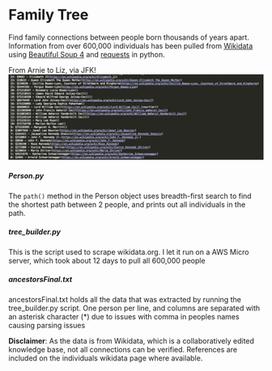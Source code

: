 # Family Tree

Find family connections between people born thousands of years apart. Information from over 600,000 individuals has been pulled from [Wikidata](https://www.wikidata.org/wiki/Wikidata:Main_Page) using [Beautiful Soup 4](https://www.crummy.com/software/BeautifulSoup/) and [requests](https://requests.readthedocs.io/en/master/) in python.


From Arnie to Liz, via JFK!
![alt text](path_example.png) 

##### Person.py 
The `path()` method in the Person object uses breadth-first search to find the shortest path between 2 people, and prints out all individuals in the path.


##### tree_builder.py
This is the script used to scrape wikidata.org. I let it run on a AWS Micro server, which took about 12 days to pull all 600,000 people


##### ancestorsFinal.txt
ancestorsFinal.txt holds all the data that was extracted by running the tree_builder.py script. One person per line, and columns are separated with an asterisk character (*) due to issues with comma in peoples names causing parsing issues

**Disclaimer**: As the data is from Wikidata, which is a collaboratively edited knowledge base, not all connections can be verified. References are included on the individuals wikidata page where available.
